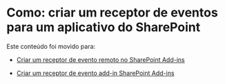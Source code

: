 
# Como: criar um receptor de eventos para um aplicativo do SharePoint

Este conteúdo foi movido para:
  
    
    


-  [Criar um receptor de evento remoto no SharePoint Add-ins](create-a-remote-event-receiver-in-sharepoint-add-ins.md)
    
  
-  [Criar um receptor de evento add-in SharePoint Add-ins](create-an-add-in-event-receiver-in-sharepoint-add-ins.md)
    
  
